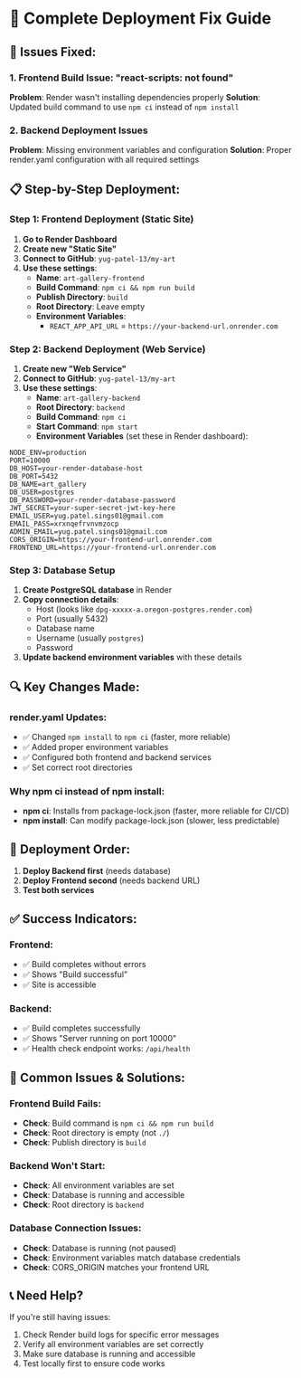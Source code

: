 # 🚀 Complete Deployment Fix Guide

## 🔧 Issues Fixed:

### 1. Frontend Build Issue: "react-scripts: not found"
**Problem**: Render wasn't installing dependencies properly
**Solution**: Updated build command to use `npm ci` instead of `npm install`

### 2. Backend Deployment Issues
**Problem**: Missing environment variables and configuration
**Solution**: Proper render.yaml configuration with all required settings

## 📋 Step-by-Step Deployment:

### Step 1: Frontend Deployment (Static Site)

1. **Go to Render Dashboard**
2. **Create new "Static Site"**
3. **Connect to GitHub**: `yug-patel-13/my-art`
4. **Use these settings**:
   - **Name**: `art-gallery-frontend`
   - **Build Command**: `npm ci && npm run build`
   - **Publish Directory**: `build`
   - **Root Directory**: Leave empty
   - **Environment Variables**:
     - `REACT_APP_API_URL` = `https://your-backend-url.onrender.com`

### Step 2: Backend Deployment (Web Service)

1. **Create new "Web Service"**
2. **Connect to GitHub**: `yug-patel-13/my-art`
3. **Use these settings**:
   - **Name**: `art-gallery-backend`
   - **Root Directory**: `backend`
   - **Build Command**: `npm ci`
   - **Start Command**: `npm start`
   - **Environment Variables** (set these in Render dashboard):

```env
NODE_ENV=production
PORT=10000
DB_HOST=your-render-database-host
DB_PORT=5432
DB_NAME=art_gallery
DB_USER=postgres
DB_PASSWORD=your-render-database-password
JWT_SECRET=your-super-secret-jwt-key-here
EMAIL_USER=yug.patel.sings01@gmail.com
EMAIL_PASS=xrxnqefrvnvmzocp
ADMIN_EMAIL=yug.patel.sings01@gmail.com
CORS_ORIGIN=https://your-frontend-url.onrender.com
FRONTEND_URL=https://your-frontend-url.onrender.com
```

### Step 3: Database Setup

1. **Create PostgreSQL database** in Render
2. **Copy connection details**:
   - Host (looks like `dpg-xxxxx-a.oregon-postgres.render.com`)
   - Port (usually 5432)
   - Database name
   - Username (usually `postgres`)
   - Password
3. **Update backend environment variables** with these details

## 🔍 Key Changes Made:

### render.yaml Updates:
- ✅ Changed `npm install` to `npm ci` (faster, more reliable)
- ✅ Added proper environment variables
- ✅ Configured both frontend and backend services
- ✅ Set correct root directories

### Why npm ci instead of npm install:
- **npm ci**: Installs from package-lock.json (faster, more reliable for CI/CD)
- **npm install**: Can modify package-lock.json (slower, less predictable)

## 🎯 Deployment Order:

1. **Deploy Backend first** (needs database)
2. **Deploy Frontend second** (needs backend URL)
3. **Test both services**

## ✅ Success Indicators:

### Frontend:
- ✅ Build completes without errors
- ✅ Shows "Build successful"
- ✅ Site is accessible

### Backend:
- ✅ Build completes successfully
- ✅ Shows "Server running on port 10000"
- ✅ Health check endpoint works: `/api/health`

## 🚨 Common Issues & Solutions:

### Frontend Build Fails:
- **Check**: Build command is `npm ci && npm run build`
- **Check**: Root directory is empty (not `./`)
- **Check**: Publish directory is `build`

### Backend Won't Start:
- **Check**: All environment variables are set
- **Check**: Database is running and accessible
- **Check**: Root directory is `backend`

### Database Connection Issues:
- **Check**: Database is running (not paused)
- **Check**: Environment variables match database credentials
- **Check**: CORS_ORIGIN matches your frontend URL

## 📞 Need Help?

If you're still having issues:
1. Check Render build logs for specific error messages
2. Verify all environment variables are set correctly
3. Make sure database is running and accessible
4. Test locally first to ensure code works
